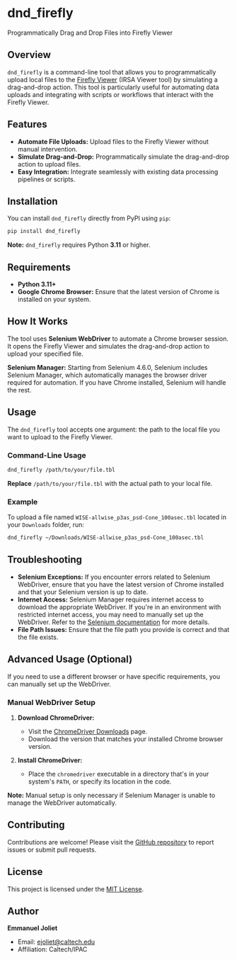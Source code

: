 # dnd_firefly

Programmatically Drag and Drop Files into Firefly Viewer

## Overview

`dnd_firefly` is a command-line tool that allows you to programmatically upload local files to the [Firefly Viewer](https://irsa.ipac.caltech.edu/irsaviewer/) (IRSA Viewer tool) by simulating a drag-and-drop action. This tool is particularly useful for automating data uploads and integrating with scripts or workflows that interact with the Firefly Viewer.

## Features

- **Automate File Uploads:** Upload files to the Firefly Viewer without manual intervention.
- **Simulate Drag-and-Drop:** Programmatically simulate the drag-and-drop action to upload files.
- **Easy Integration:** Integrate seamlessly with existing data processing pipelines or scripts.

## Installation

You can install `dnd_firefly` directly from PyPI using `pip`:

```bash
pip install dnd_firefly
```

**Note:** `dnd_firefly` requires Python **3.11** or higher.

## Requirements

- **Python 3.11+**
- **Google Chrome Browser:** Ensure that the latest version of Chrome is installed on your system.

## How It Works

The tool uses **Selenium WebDriver** to automate a Chrome browser session. It opens the Firefly Viewer and simulates the drag-and-drop action to upload your specified file.

**Selenium Manager:** Starting from Selenium 4.6.0, Selenium includes Selenium Manager, which automatically manages the browser driver required for automation. If you have Chrome installed, Selenium will handle the rest.

## Usage

The `dnd_firefly` tool accepts one argument: the path to the local file you want to upload to the Firefly Viewer.

### Command-Line Usage

```bash
dnd_firefly /path/to/your/file.tbl
```

**Replace** `/path/to/your/file.tbl` with the actual path to your local file.

### Example

To upload a file named `WISE-allwise_p3as_psd-Cone_100asec.tbl` located in your `Downloads` folder, run:

```bash
dnd_firefly ~/Downloads/WISE-allwise_p3as_psd-Cone_100asec.tbl
```

## Troubleshooting

- **Selenium Exceptions:** If you encounter errors related to Selenium WebDriver, ensure that you have the latest version of Chrome installed and that your Selenium version is up to date.
- **Internet Access:** Selenium Manager requires internet access to download the appropriate WebDriver. If you're in an environment with restricted internet access, you may need to manually set up the WebDriver. Refer to the [Selenium documentation](https://www.selenium.dev/documentation/webdriver/troubleshooting/errors/selenium_manager/) for more details.
- **File Path Issues:** Ensure that the file path you provide is correct and that the file exists.

## Advanced Usage (Optional)

If you need to use a different browser or have specific requirements, you can manually set up the WebDriver.

### Manual WebDriver Setup

1. **Download ChromeDriver:**
   - Visit the [ChromeDriver Downloads](https://sites.google.com/a/chromium.org/chromedriver/downloads) page.
   - Download the version that matches your installed Chrome browser version.

2. **Install ChromeDriver:**
   - Place the `chromedriver` executable in a directory that's in your system's `PATH`, or specify its location in the code.

**Note:** Manual setup is only necessary if Selenium Manager is unable to manage the WebDriver automatically.

## Contributing

Contributions are welcome! Please visit the [GitHub repository](https://github.com/ejoliet/firefly-vscode-extension.git) to report issues or submit pull requests.

## License

This project is licensed under the [MIT License](https://opensource.org/licenses/MIT).

## Author

**Emmanuel Joliet**

- Email: [ejoliet@caltech.edu](mailto:ejoliet@caltech.edu)
- Affiliation: Caltech/IPAC